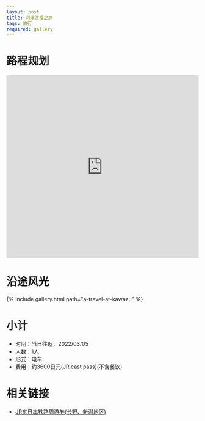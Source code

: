 ```yaml
---
layout: post
title: 河津赏樱之旅
tags: 旅行
required: gallery
---
```


# 路程规划

<iframe src="https://www.google.com/maps/embed?pb=!1m18!1m12!1m3!1d104866.26745885951!2d138.8807227033843!3d34.77899144489431!2m3!1f0!2f0!3f0!3m2!1i1024!2i768!4f13.1!3m3!1m2!1s0x6019e41a83f74d67%3A0x9abc1a3ecf59e4b3!2z6Z2Z5YaI5Y6_6LS66IyC6YOh5rKz5rSl55S6!5e0!3m2!1szh-CN!2sjp!4v1646483487708!5m2!1szh-CN!2sjp" width="100%" height="480" style="border:0;" loading="lazy"></iframe>

# 沿途风光

{% include gallery.html path="a-travel-at-kawazu" %}

# 小计

- 时间：当日往返，2022/03/05
- 人数：1人
- 形式：电车
- 费用：约3600日元(JR east pass)(不含餐饮)

# 相关链接

- [JR东日本铁路周游券(长野、新潟地区)](https://www.jreast.co.jp/multi/zh-CHS/pass/eastpass_n.html)
